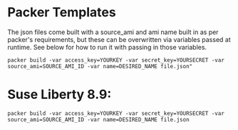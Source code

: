 # Packer Templates

The json files come built with a source_ami and ami name built in as per packer's requirements, but these can be overwritten via variables passed at runtime. See below for how to run it with passing in those variables.

`packer build -var access_key=YOURKEY -var secret_key=YOURSECRET -var source_ami=SOURCE_AMI_ID -var name=DESIRED_NAME file.json"`

# Suse Liberty 8.9:
`packer build -var access_key=YOURKEY -var secret_key=YOURSECRET -var source_ami=SOURCE_AMI_ID -var name=DESIRED_NAME file.json`

